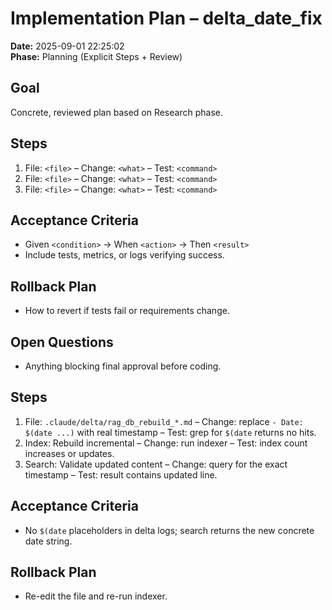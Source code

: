 # Implementation Plan – delta_date_fix
**Date:** 2025-09-01 22:25:02  
**Phase:** Planning (Explicit Steps + Review)

## Goal
Concrete, reviewed plan based on Research phase.

## Steps
1. File: `<file>` – Change: `<what>` – Test: `<command>`
2. File: `<file>` – Change: `<what>` – Test: `<command>`
3. File: `<file>` – Change: `<what>` – Test: `<command>`

## Acceptance Criteria
- Given `<condition>` → When `<action>` → Then `<result>`
- Include tests, metrics, or logs verifying success.

## Rollback Plan
- How to revert if tests fail or requirements change.

## Open Questions
- Anything blocking final approval before coding.

## Steps
1. File: `.claude/delta/rag_db_rebuild_*.md` – Change: replace `- Date: $(date ...)` with real timestamp – Test: grep for `$(date` returns no hits.
2. Index: Rebuild incremental – Change: run indexer – Test: index count increases or updates.
3. Search: Validate updated content – Change: query for the exact timestamp – Test: result contains updated line.

## Acceptance Criteria
- No `$(date` placeholders in delta logs; search returns the new concrete date string.

## Rollback Plan
- Re-edit the file and re-run indexer.
